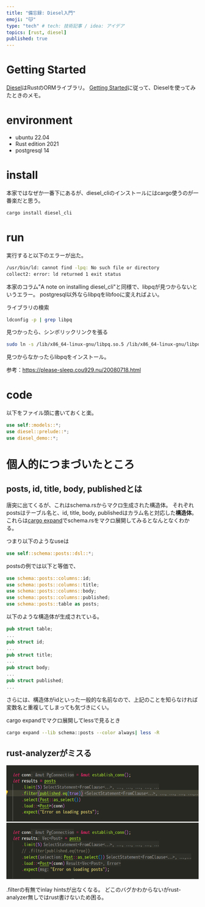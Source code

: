 ```yaml
---
title: "備忘録: Diesel入門"
emoji: "😽"
type: "tech" # tech: 技術記事 / idea: アイデア
topics: [rust, diesel]
published: true
---
```


# Getting Started
[Diesel](https://diesel.rs/)はRustのORMライブラリ。
[Getting Started](https://diesel.rs/guides/getting-started)に従って、Dieselを使ってみたときのメモ。


# environment

* ubuntu 22.04
* Rust edition 2021
* postgresql 14


# install
本家ではなぜか一番下にあるが、diesel_cliのインストールにはcargo使うのが一番楽だと思う。
```bash
cargo install diesel_cli
```

# run
実行すると以下のエラーが出た。
```bash
/usr/bin/ld: cannot find -lpq: No such file or directory
collect2: error: ld returned 1 exit status
```
本家のコラム"A note on installing diesel_cli"と同様で、libpqが見つからないというエラー。
postgresql以外ならlibpqをlibfooに変えればよい。

ライブラリの検索
```bash
ldconfig -p | grep libpq
```
見つかったら、シンボリックリンクを張る
```bash
sudo ln -s /lib/x86_64-linux-gnu/libpq.so.5 /lib/x86_64-linux-gnu/libpq.so
```

見つからなかったらlibpqをインストール。

参考：https://please-sleep.cou929.nu/20080718.html

# code
以下をファイル頭に書いておくと楽。
```rust
use self::models::*;
use diesel::prelude::*;
use diesel_demo::*;
```
# 個人的につまづいたところ
## posts, id, title, body, publishedとは

唐突に出てくるが、これはschema.rsからマクロ生成された構造体。
それぞれpostsはテーブル名と、id, title, body, publishedはカラム名と対応した**構造体**。
これらは[cargo expand](https://crates.io/crates/cargo-expand/)でschema.rsをマクロ展開してみるとなんとなくわかる。

つまり以下のようなuseは
```rust
use self::schema::posts::dsl::*;
```
postsの例では以下と等価で、
```rust
use schema::posts::columns::id;
use schema::posts::columns::title;
use schema::posts::columns::body;
use schema::posts::columns::published;
use schema::posts::table as posts;
```
以下のような構造体が生成されている。
```rust
pub struct table;
...
pub struct id;
...
pub struct title;
...
pub struct body;
...
pub struct published;
...
```

さらには、構造体がidといった一般的な名前なので、上記のことを知らなければ変数名と重複してしまっても気づきにくい。

cargo expandでマクロ展開してlessで見るとき
```bash
cargo expand --lib schema::posts --color always| less -R
```

## rust-analyzerがミスる
![](/images/hello-diesel/existfilter.png)
![](/images/hello-diesel/nofilter.png)

.filterの有無でinlay hintsが出なくなる。
どこのバグかわからないがrust-analyzer無しではrust書けないため困る。
<!-- もっと力があれば自力で直せるのに -->
